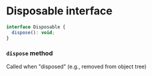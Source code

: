 # Disposable interface

```js
interface Disposable {
  dispose(): void;
}
```

### `dispose` method

Called when "disposed" (e.g., removed from object tree)
